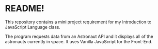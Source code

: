 # README!

This repository contains a mini project requirement for my Introduction to JavaScript Language class.

The program requests data from an Astronaut API and it displays all of the astronauts currently in space. It uses Vanilla JavaScript for the Front-End.